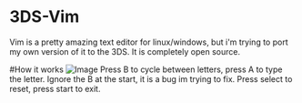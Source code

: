 # 3DS-Vim
Vim is a pretty amazing text editor for linux/windows, but i'm trying to port my own version of it to the 3DS.
It is completely open source.

#How it works
![Image](https://user-images.githubusercontent.com/89216946/193067540-d667a6f4-d586-4305-98e3-65be2a055eb8.jpeg)
Press B to cycle between letters, press A to type the letter. Ignore the B at the start, it is a bug im trying to fix.
Press select to reset, press start to exit.
